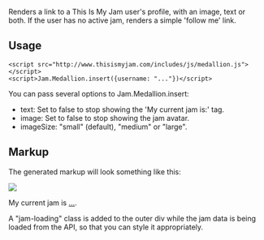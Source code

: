 Renders a link to a This Is My Jam user's profile, with an image, text or both.
If the user has no active jam, renders a simple 'follow me' link.

Usage
-----

    <script src="http://www.thisismyjam.com/includes/js/medallion.js"></script>
    <script>Jam.Medallion.insert({username: "..."})</script>

You can pass several options to Jam.Medallion.insert:

- text: Set to false to stop showing the 'My current jam is:' tag.
- image: Set to false to stop showing the jam avatar.
- imageSize: "small" (default), "medium" or "large".

Markup
------

The generated markup will look something like this:

<div class="jam-medallion">
  <a class="jam-image" href="...">
    <img class="jam-jamvatar" src="...">
  </a>

  <p class="jam-text">
    My current jam is <a href="...">...</a>.
  </p>
</div>

A "jam-loading" class is added to the outer div while the jam data is being
loaded from the API, so that you can style it appropriately.

